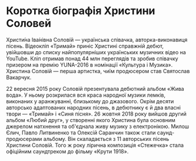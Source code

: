 
<html>
  <head>
    <meta charset="utf-8">
    <title>Христина Соловей</title>
  </head>
  <body>
    <h1>Коротка біографія Христини Соловей</h1>
    <p>Христи́на Іва́нівна Солові́й — українська співачка, авторка-виконавиця пісень. Відеокліп «Тримай» приніс Христині справжній дебют, увійшовши до списку найпопулярніших українських музичних відео на YouTube. Кліп отримав понад 44 млн переглядів та зробив співачку призером на премію YUNA-2016 в номінації «Культура і Музика». Христина Соловій — перша артистка, чиїм продюсером став Святослав Вакарчук.</p>
    <p>22 вересня 2015 року Соловій презентувала дебютний альбом «Жива вода». У ньому розкрилася вся краса народної музики лемків, виконаних у аранжуванні, близькому до джазового. Окрім десяти авторсько адаптованих народних пісень, в дебютнику є й два власні твори — «Тримай» і «Синя пісня».
 26 жовтня 2018 року вийшов другий альбом «Любий друг», у створенні якого Христина була основним джерелом натхнення та об'єднала живу музику з електронікою. Милош Єлич, Павло Литвиненко та Олексій Саранчин також стали саунд-продюсерами альбому. Він скаладається з 11 авторських пісень Христини Соловій. Того ж року лірична композиція «Стежечка» стала офіційним саундтреком до фільму «Крути 1918».</p>
</body>
</html>
